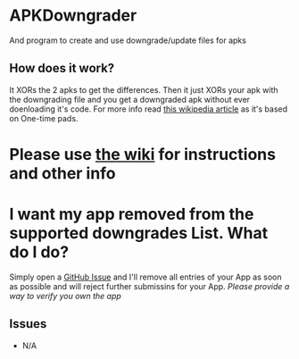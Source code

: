 # APKDowngrader
And program to create and use downgrade/update files for apks

## How does it work?
It XORs the 2 apks to get the differences. Then it just XORs your apk with the downgrading file and you get a downgraded apk without ever doenloading it's code. For more info read [this wikipedia article](https://en.wikipedia.org/wiki/One-time_pad) as it's based on One-time pads.

# Please use [the wiki](https://github.com/ComputerElite/wiki/wiki/APK-Downgrader) for instructions and other info

# I want my app removed from the supported downgrades List. What do I do?
Simply open a [GitHub Issue](https://github.com/ComputerElite/APKDowngrader/issues) and I'll remove all entries of your App as soon as possible and will reject further submissins for your App.
_Please provide a way to verify you own the app_

## Issues
- N/A
